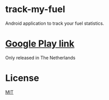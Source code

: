 # track-my-fuel
Android application to track your fuel statistics.

# [Google Play link](https://play.google.com/store/apps/details?id=io.github.edwinvanrooij.trackmyfuel)
Only released in The Netherlands

# License
[MIT](http://mit-license.org)
